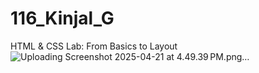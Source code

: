 # 116_Kinjal_G
HTML &amp; CSS Lab: From Basics to Layout
![Uploading Screenshot 2025-04-21 at 4.49.39 PM.png…]()
